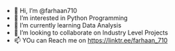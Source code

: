 - 👋 Hi, I’m @farhaan710
- 👀 I’m interested in Python Programming
- 🌱 I’m currently learning Data Analysis
- 💞️ I’m looking to collaborate on Industry Level Projects
- 📫 YOu can Reach me on https://linktr.ee/farhaan_710

<!---
farhaan710/farhaan710 is a ✨ special ✨ repository because its `README.md` (this file) appears on your GitHub profile.
You can click the Preview link to take a look at your changes.
--->
